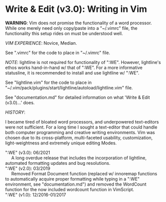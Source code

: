 <h1>Write & Edit (v3.0): Writing in Vim</h1>

<b>WARNING</b>: Vim does not promise the functionality of a word processor. While one merely need only copy/paste into a "~/.vimrc" file, the functionality this setup rides on must be understood well.

<i>VIM EXPERIENCE</i>: Novice, Median.

See ".vimrc" for the code to place in "~/.vimrc" file.

<i>NOTE</i>: lightline is not required for functionality of ":WE". However, lightline's ethos works hand-in-hand w/ that of ":WE". For a more informative statusline, it is recommended to install and use lightline w/ ":WE".

See "lightline.vim" for the code to place in "~/.vim/pack/plugins/start/lightline/autoload/lightline.vim" file.

See "documentation.md" for detailed information on what 'Write & Edit (v3.0)...' does.

<i>HISTORY</i>:

I became tired of bloated word processors, and underpowered text-editors were not sufficient. For a long time I sought a text-editor that could handle both computer programming and creative writing environments. Vim was chosen due to its cross-platform, multi-faceted usability, customization, light-weightness and extremely unique editing Modes.

":WE" (v3.0): 06/2021<br />
&nbsp;&nbsp;&nbsp;&nbsp;&nbsp;A long overdue release that includes the incorporation of lightline, automated formatting updates and bug resolutions.<br />
":WE" (v2.0): 03/2019<br />
&nbsp;&nbsp;&nbsp;&nbsp;&nbsp;Removed Format Document function (replaced w/ innoremap functions to automatically acquire proper formatting while typing in a ":WE" environment, see "documentation.md") and removed the WordCount function for the now included wordcount function in VimScript.<br />
":WE" (v1.0): 12/2016-01/2017
